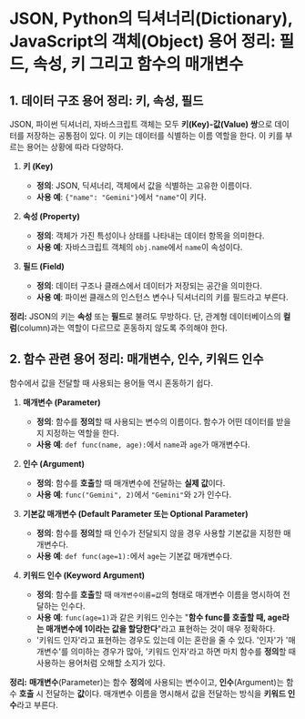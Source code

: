 # JSON, Python의 딕셔너리(Dictionary), JavaScript의 객체(Object) 용어 정리: 필드, 속성, 키 그리고 함수의 매개변수

## 1. 데이터 구조 용어 정리: 키, 속성, 필드

JSON, 파이썬 딕셔너리, 자바스크립트 객체는 모두 **키(Key)-값(Value) 쌍**으로 데이터를 저장하는 공통점이 있다. 이 키는 데이터를 식별하는 이름 역할을 한다. 이 키를 부르는 용어는 상황에 따라 다양하다.

1. **키 (Key)**

   - **정의**: JSON, 딕셔너리, 객체에서 값을 식별하는 고유한 이름이다.
   - **사용 예**: `{"name": "Gemini"}`에서 `"name"`이 키다.

2. **속성 (Property)**

   - **정의**: 객체가 가진 특성이나 상태를 나타내는 데이터 항목을 의미한다.
   - **사용 예**: 자바스크립트 객체의 `obj.name`에서 `name`이 속성이다.

3. **필드 (Field)**
   - **정의**: 데이터 구조나 클래스에서 데이터가 저장되는 공간을 의미한다.
   - **사용 예**: 파이썬 클래스의 인스턴스 변수나 딕셔너리의 키를 필드라고 부른다.

**정리:** JSON의 키는 **속성** 또는 **필드**로 불려도 무방하다. 단, 관계형 데이터베이스의 **컬럼**(column)과는 역할이 다르므로 혼동하지 않도록 주의해야 한다.

## 2. 함수 관련 용어 정리: 매개변수, 인수, 키워드 인수

함수에서 값을 전달할 때 사용되는 용어들 역시 혼동하기 쉽다.

1. **매개변수 (Parameter)**

   - **정의**: 함수를 **정의**할 때 사용되는 변수의 이름이다. 함수가 어떤 데이터를 받을지 지정하는 역할을 한다.
   - **사용 예**: `def func(name, age):`에서 `name`과 `age`가 매개변수다.

2. **인수 (Argument)**

   - **정의**: 함수를 **호출**할 때 매개변수에 전달하는 **실제 값**이다.
   - **사용 예**: `func("Gemini", 2)`에서 `"Gemini"`와 `2`가 인수다.

3. **기본값 매개변수 (Default Parameter 또는 Optional Parameter)**

   - **정의**: 함수를 **정의**할 때 인수가 전달되지 않을 경우 사용할 기본값을 지정한 매개변수다.
   - **사용 예**: `def func(age=1):`에서 `age`는 기본값 매개변수다.

4. **키워드 인수 (Keyword Argument)**
   - **정의**: 함수를 **호출**할 때 `매개변수이름=값`의 형태로 매개변수 이름을 명시하여 전달하는 인수다.
   - **사용 예**: `func(age=1)`과 같은 키워드 인수는 "**함수 func를 호출할 때, age라는 매개변수에 1이라는 값을 할당한다**"라고 표현하는 것이 매우 정확하다.
   - '키워드 인자'라고 표현하는 경우도 있는데 이는 혼란을 줄 수 있다. '인자'가 '매개변수'를 의미하는 경우가 많아, '키워드 인자'라고 하면 마치 함수를 **정의**할 때 사용하는 용어처럼 오해할 소지가 있다.

**정리:** **매개변수**(Parameter)는 함수 **정의**에 사용되는 변수이고, **인수**(Argument)는 함수 **호출** 시 전달하는 **값**이다. 매개변수 이름을 명시해서 값을 전달하는 방식을 **키워드 인수**라고 부른다.
